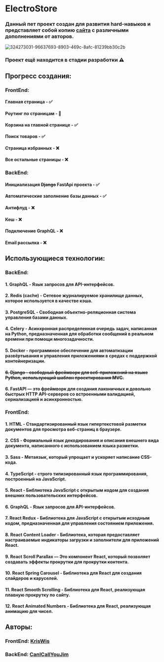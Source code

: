 # ElectroStore
### Данный пет проект создан для развития hard-навыков и представляет собой копию [сайта](https://demo.templatesjungle.com/electrostore/) c различными дополнениями от авторов.
![324273031-96637693-8903-469c-8afc-81239bb30c2b](https://github.com/KrisWis/Electrostore/assets/94256853/d071456a-cbaf-469d-9012-e60dcb274d04)


### Проект ещё находится в стадии разработки ⚠️
## Прогресс создания:
### FrontEnd:
#### Главная страница - ✅
#### Роутинг по страницам - 🚧
#### Корзина на главной странице - ✅
#### Поиск товаров - ✅
#### Страница избранных - ❌
#### Все остальные страницы - ❌
### BackEnd:
#### Инициализация ~~Django~~ FastApi проекта - ✅
#### Автоматические заполнение базы данных - ✅
#### Антифлуд - ❌
#### Кеш - ❌
#### Подключение GraphQL - ❌
#### Email рассылка - ❌


## Использующиеся технологии:
### BackEnd:
#### 1. GraphQL - Язык запросов для API-интерфейсов.
#### 2. Redis (cache) - Сетевое журналируемое хранилище данных, которое используется в качестве кэша.
#### 3. PostgreSQL - Свободная объектно-реляционная система управления базами данных.
#### 4. Сelery - Асинхронная распределенная очередь задач, написанная на Python, предназначенная для обработки сообщений в реальном времени при помощи многозадачности.
#### 5. Docker - программное обеспечение для автоматизации развёртывания и управления приложениями в средах с поддержкой контейнеризации.
#### ~~6. Django - свободный фреймворк для веб-приложений на языке Python, использующий шаблон проектирования MVC.~~
#### 6. FastAPI — это фреймворк для создания лаконичных и довольно быстрых HTTP API-серверов со встроенными валидацией, сериализацией и асинхронностью.
### FrontEnd:
#### 1. HTML - Стандартизированный язык гипертекстовой разметки документов для просмотра веб-страниц в браузере.
#### 2. CSS - Формальный язык декодирования и описания внешнего вида документа, написанного с использованием языка разметки.
#### 3. Sass - Метаязык, который упрощает и ускоряет написание CSS-кода.
#### 4. TypeScript - строго типизированный язык программирования, построенный на JavaScript.
#### 5. React - Библиотека JavaScript с открытым кодом для создания внешних пользовательских интерфейсов.
#### 6. GraphQL - Язык запросов для API-интерфейсов.
#### 7. React Redux - Библиотека для JavaScript с открытым исходным кодом, предназначенная для управления состоянием приложения.
#### 8. React Content Loader - Библиотека, которая предоставляет настраиваемые индикаторы загрузки и заполнители для приложений React.
#### 9. React Scroll Parallax — Это компонент React, который позволяет создавать эффекты прокрутки для прокрутки контента.
#### 10. React Spring Carousel - Библиотека для React для создания слайдеров и каруселей.
#### 11. React Smooth Scrolling - Библиотека для React, реализующая плавную прокрутку по сайту.
#### 12. React Animated Numbers - Библиотека для React, реализующая анимацию для чисел.


## Авторы:
### FrontEnd: [KrisWis](https://github.com/KrisWis) 
### BackEnd: [CanICallYouJim](https://github.com/CanICallYouJim)
